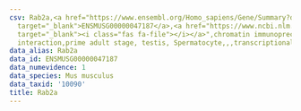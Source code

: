 ```yaml
---
csv: Rab2a,<a href="https://www.ensembl.org/Homo_sapiens/Gene/Summary?db=core;g=ENSMUSG00000047187"
  target="_blank">ENSMUSG00000047187</a>,<a href="https://www.ncbi.nlm.nih.gov/pubmed/25450459"
  target="_blank"><i class="fas fa-file"></i></a>",chromatin immunoprecipitation assay,direct
  interaction,prime adult stage, testis, Spermatocyte,,,transcriptional regulation,
data_alias: Rab2a
data_id: ENSMUSG00000047187
data_numevidence: 1
data_species: Mus musculus
data_taxid: '10090'
title: Rab2a
---
```

